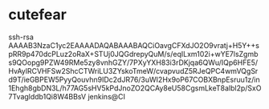 # cutefear
ssh-rsa AAAAB3NzaC1yc2EAAAADAQABAAABAQCiOavgCFXdJO2O9vratj+H5Y++spRR9p470dcPLuz2oRaX+STUj0JQGdrepyQuM/s/eqILxm102i+wYE7lsZgmbs9QOopg9PZW49RMe5zy8vnhGZY/7PXyYXH83i3rDKjqa6QWu/IQp6HFE5/HvAylRCVHFSw2ShcCTWriLU3ZYskoTmeW/cvapvudZ5RJeQPC4wmVQgSrd9T/ieGBPEW5PyyQouvhn9IDc2dJR76/3uWI2Hx9oP67COBXBnpEsruu1z/in1Ehgh8gbDN3L/h77AG5sHV5kPdJnoZO2QCAy8eU58CgsmLkeT8albl2p/SxO7Tvaglddb1Qi8W4BBsV jenkins@CI
